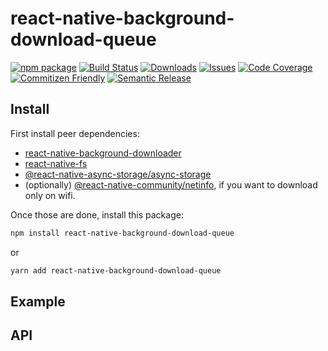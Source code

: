 # react-native-background-download-queue

[![npm package][npm-img]][npm-url]
[![Build Status][build-img]][build-url]
[![Downloads][downloads-img]][downloads-url]
[![Issues][issues-img]][issues-url]
[![Code Coverage][codecov-img]][codecov-url]
[![Commitizen Friendly][commitizen-img]][commitizen-url]
[![Semantic Release][semantic-release-img]][semantic-release-url]

## Install

First install peer dependencies:
* [react-native-background-downloader](https://github.com/kesha-antonov/react-native-background-downloader#readme)
* [react-native-fs](https://github.com/itinance/react-native-fs#readme)
* [@react-native-async-storage/async-storage](https://github.com/react-native-async-storage/async-storage#readme)
* (optionally) [@react-native-community/netinfo](https://www.npmjs.com/package/@react-native-community/netinfo), if you want to download only on wifi.

Once those are done, install this package:

```bash
npm install react-native-background-download-queue
```
or
```bash
yarn add react-native-background-download-queue
```

## Example

## API

[build-img]:https://github.com/fivecar/react-native-background-download-queue/actions/workflows/release.yml/badge.svg
[build-url]:https://github.com/fivecar/react-native-background-download-queue/actions/workflows/release.yml
[downloads-img]:https://img.shields.io/npm/dt/react-native-background-download-queue
[downloads-url]:https://www.npmtrends.com/react-native-background-download-queue
[npm-img]:https://img.shields.io/npm/v/react-native-background-download-queue
[npm-url]:https://www.npmjs.com/package/react-native-background-download-queue
[issues-img]:https://img.shields.io/github/issues/fivecar/react-native-background-download-queue
[issues-url]:https://github.com/fivecar/react-native-background-download-queue/issues
[codecov-img]:https://codecov.io/gh/fivecar/react-native-background-download-queue/branch/main/graph/badge.svg
[codecov-url]:https://codecov.io/gh/fivecar/react-native-background-download-queue
[semantic-release-img]:https://img.shields.io/badge/%20%20%F0%9F%93%A6%F0%9F%9A%80-semantic--release-e10079.svg
[semantic-release-url]:https://github.com/semantic-release/semantic-release
[commitizen-img]:https://img.shields.io/badge/commitizen-friendly-brightgreen.svg
[commitizen-url]:http://commitizen.github.io/cz-cli/
